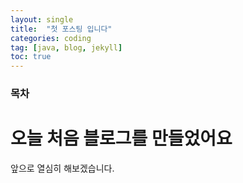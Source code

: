 ```yaml
---
layout: single
title:  "첫 포스팅 입니다"
categories: coding
tag: [java, blog, jekyll]
toc: true
---
```


### 목차

# 오늘 처음 블로그를 만들었어요
앞으로 열심히 해보겠습니다.

